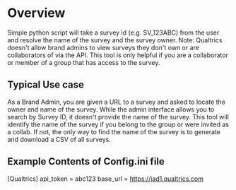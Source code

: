 # Overview
Simple python script will take a survey id (e.g. SV_123ABC) from the user and resolve the name of the survey and the survey owner. Note: Qualtrics doesn't allow brand admins to view surveys they don't own or are collaborators of via the API. This tool is only helpful if you are a collaborator or member of a group that has access to the survey.

## Typical Use case
As a Brand Admin, you are given a URL to a survey and asked to locate the owner and name of the survey. While the admin interface allows you to search by Survey ID, it doesn't provide the name of the survey. This tool will identify the name of the survey if you belong to the group or were invited as a collab. If not, the only way to find the name of the survey is to generate and download a CSV of all surveys. 

## Example Contents of Config.ini file
[Qualtrics]
api_token = abc123
base_url = https://iad1.qualtrics.com
